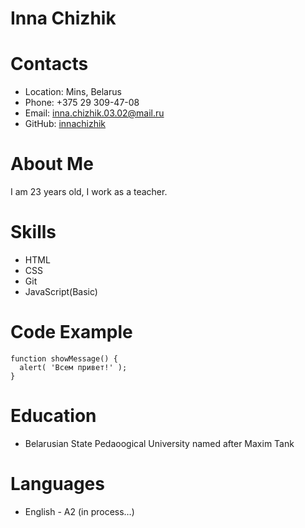 # **Inna Chizhik**
# Contacts
* Location: Mins, Belarus
* Phone: +375 29 309-47-08
* Email: inna.chizhik.03.02@mail.ru
* GitHub: [innachizhik](https://github.com/InnaChizhik)
# About Me 
I am 23 years old, I work as a teacher. 


# Skills
* HTML
* CSS
* Git
* JavaScript(Basic)
# Code Example
```
function showMessage() {
  alert( 'Всем привет!' );
}
```
# Education 
* Belarusian State Pedaoogical University named after Maxim Tank
# Languages
* English - A2 (in process…)